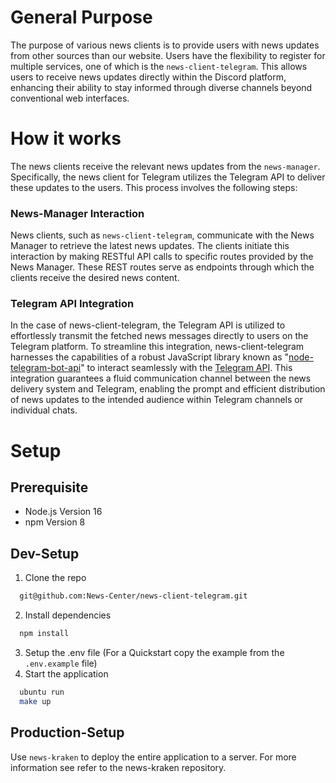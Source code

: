 # General Purpose

The purpose of various news clients is to provide users with news updates from other sources than our website. Users have the flexibility to register for multiple services, one of which is the `news-client-telegram`. This allows users to receive news updates directly within the Discord platform, enhancing their ability to stay informed through diverse channels beyond conventional web interfaces.

# How it works

The news clients receive the relevant news updates from the `news-manager`. Specifically, the news client for Telegram utilizes the Telegram API to deliver these updates to the users. This process involves the following steps:

### News-Manager Interaction
News clients, such as `news-client-telegram`, communicate with the News Manager to retrieve the latest news updates. The clients initiate this interaction by making RESTful API calls to specific routes provided by the News Manager. These REST routes serve as endpoints through which the clients receive the desired news content.

### Telegram API Integration
In the case of news-client-telegram, the Telegram API is utilized to effortlessly transmit the fetched news messages directly to users on the Telegram platform. To streamline this integration, news-client-telegram harnesses the capabilities of a robust JavaScript library known as "[node-telegram-bot-api](https://www.npmjs.com/package/node-telegram-bot-api)" to interact seamlessly with the [Telegram API](https://core.telegram.org/). This integration guarantees a fluid communication channel between the news delivery system and Telegram, enabling the prompt and efficient distribution of news updates to the intended audience within Telegram channels or individual chats.

### 

# Setup

## Prerequisite

- Node.js Version 16
- npm Version 8

## Dev-Setup

1. Clone the repo

```bash
  git@github.com:News-Center/news-client-telegram.git
```

2. Install dependencies

```bash
  npm install
```

3. Setup the .env file (For a Quickstart copy the example from the `.env.example` file)
4. Start the application

```bash
  ubuntu run
  make up
```

## Production-Setup

Use `news-kraken` to deploy the entire application to a server. For more information see refer to the news-kraken
repository.

